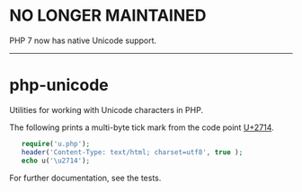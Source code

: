 # NO LONGER MAINTAINED

PHP 7 now has native Unicode support.

---

# php-unicode

Utilities for working with Unicode characters in PHP.

The following prints a multi-byte tick mark from the code point [U+2714](http://apps.timwhitlock.info/unicode/inspect/hex/2714).

```php
   require('u.php');  
   header('Content-Type: text/html; charset=utf8', true );  
   echo u('\u2714');  
```

For further documentation, see the tests.
